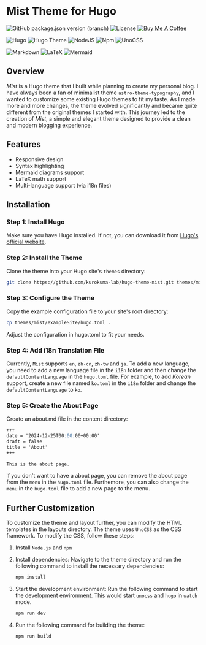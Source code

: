 # Mist Theme for Hugo

![GitHub package.json version (branch)](https://img.shields.io/github/package-json/v/kurokuma-lab/hugo-theme-mist/main)
![License](https://img.shields.io/github/license/kurokuma-lab/hugo-theme-mist)
<a href="https://www.buymeacoffee.com/kurokuma" target="_blank"><img src="https://img.shields.io/badge/-buy_me_a%C2%A0coffee-gray?logo=buy-me-a-coffee" alt="Buy Me A Coffee"></a>

![Hugo](https://img.shields.io/badge/Hugo-grey.svg?style=for-the-badge&logo=Hugo)
![Hugo Theme](https://img.shields.io/badge/Hugo%20Theme-grey?style=for-the-badge&logo=hugothemes&logoColor=white)
![NodeJS](https://img.shields.io/badge/node.js-grey?style=for-the-badge&logo=node.js&logoColor=white)
![Npm](https://img.shields.io/badge/NPM-grey?style=for-the-badge&logo=npm&logoColor=white)
![UnoCSS](https://img.shields.io/badge/UnoCSS-grey?style=for-the-badge&logo=unocss&logoColor=white)

![Markdown](https://img.shields.io/badge/Markdown-grey?style=for-the-badge&logo=markdown&logoColor=white)
![LaTeX](https://img.shields.io/badge/LaTeX-grey?style=for-the-badge&logo=latex&logoColor=white)
![Mermaid](https://img.shields.io/badge/Mermaid-grey?style=for-the-badge&logo=mermaid&logoColor=white)




## Overview

*Mist* is a Hugo theme that I built while planning to create my personal blog. I have always been a fan of minimalist theme ``astro-theme-typography``, and I wanted to customize some existing Hugo themes to fit my taste. As I made more and more changes, the theme evolved significantly and became quite different from the original themes I started with. This journey led to the creation of *Mist*, a simple and elegant theme designed to provide a clean and modern blogging experience.

## Features

- Responsive design
- Syntax highlighting
- Mermaid diagrams support
- LaTeX math support
- Multi-language support (via i18n files)

## Installation

### Step 1: Install Hugo

Make sure you have Hugo installed. If not, you can download it from [Hugo's official website](https://gohugo.io/getting-started/installing/).

### Step 2: Install the Theme

Clone the theme into your Hugo site's `themes` directory:

```bash
git clone https://github.com/kurokuma-lab/hugo-theme-mist.git themes/mist
```

### Step 3: Configure the Theme
Copy the example configuration file to your site's root directory:

```bash
cp themes/mist/exampleSite/hugo.toml .
```

Adjust the configuration in hugo.toml to fit your needs.

### Step 4: Add i18n Translation File
Currently, ``Mist`` supports ``en``, ``zh-cn``, ``zh-tw`` and ``ja``. To add a new language, you need to add a new language file in the ``i18n`` folder and then change the ``defaultContentLanguage`` in the ``hugo.toml`` file. For example, to add *Korean* support, create a new file named ``ko.toml`` in the ``i18n`` folder and change the ``defaultContentLanguage`` to ``ko``.

### Step 5: Create the About Page
Create an about.md file in the content directory:

```md
+++
date = '2024-12-25T00:00:00+00:00'
draft = false
title = 'About'
+++

This is the about page.
```

if you don't want to have a about page, you can remove the about page from the ``menu`` in the ``hugo.toml`` file. Furthemore, you can also change the ``menu`` in the ``hugo.toml`` file to add a new page to the menu.


## Further Customization
To customize the theme and layout further, you can modify the HTML templates in the layouts directory. The theme uses ``UnoCSS`` as the CSS framework. To modify the CSS, follow these steps:

1. Install ``Node.js`` and ``npm``

2. Install dependencies: Navigate to the theme directory and run the following command to install the necessary dependencies:
   ```bash
   npm install
   ```

3. Start the development environment: Run the following command to start the development environment. This would start ``unocss`` and ``hugo`` in ``watch`` mode.

   ```bash
   npm run dev
   ```

4. Run the following command for building the theme:
   ```bash
   npm run build
   ```